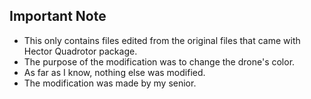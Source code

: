 ## Important Note
- This only contains files edited from the original files that came with Hector Quadrotor package.
- The purpose of the modification was to change the drone's color.
- As far as I know, nothing else was modified.
- The modification was made by my senior.
